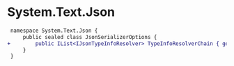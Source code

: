 # System.Text.Json

``` diff
 namespace System.Text.Json {
     public sealed class JsonSerializerOptions {
+        public IList<IJsonTypeInfoResolver> TypeInfoResolverChain { get; }
     }
 }
```

